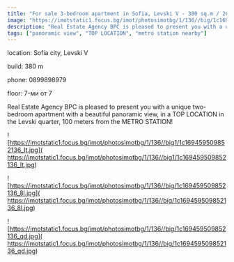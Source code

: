 ```yaml
---
title: "For sale 3-bedroom apartment in Sofia, Levski V - 380 sq.m / 266900 EUR :: imot.bg ad"
image: "https://imotstatic1.focus.bg/imot/photosimotbg/1/136//big/1c169459509852136_ax.jpg"
description: "Real Estate Agency BPC is pleased to present you with a unique two-bedroom apartment with a beautiful panoramic view, in a TOP LOCATION in the Levski quarter, 100 meters from the METRO STATION!"
tags: ["panoramic view", "TOP LOCATION", "metro station nearby"]
---
```


location: Sofia city, Levski V

build: 380 m

phone: 0899898979

floor: 7-ми от 7

Real Estate Agency BPC is pleased to present you with a unique two-bedroom apartment with a beautiful panoramic view, in a TOP LOCATION in the Levski quarter, 100 meters from the METRO STATION!


![https://imotstatic1.focus.bg/imot/photosimotbg/1/136//big1/1c169459509852136_It.jpg]( https://imotstatic1.focus.bg/imot/photosimotbg/1/136//big1/1c169459509852136_It.jpg)


![https://imotstatic1.focus.bg/imot/photosimotbg/1/136//big/1c169459509852136_8l.jpg]( https://imotstatic1.focus.bg/imot/photosimotbg/1/136//big/1c169459509852136_8l.jpg)


![https://imotstatic1.focus.bg/imot/photosimotbg/1/136//big/1c169459509852136_qd.jpg]( https://imotstatic1.focus.bg/imot/photosimotbg/1/136//big/1c169459509852136_qd.jpg)


